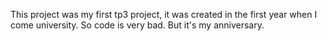 This project was my first tp3 project, it was created in the first year when I come university. So code is very bad. But it's my anniversary.
